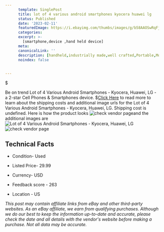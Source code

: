 ```yaml
---
      template: SinglePost
      title: lot of 4 various android smartphones kyocera huawei lg
      status: Published
      date: '2023-02-11'
      featuredImage: https://i.ebayimg.com/thumbs/images/g/b58AAOSwRqFjrGnq/s-l225.jpg
      categories: 
      excerpt: >-
        [smartphone,device ,hand held device]
      meta:
      canonicalLink: ''
      description: [handheld,industrially made,well crafted,Portable,Mobile,Compact,Convenient,Lightweight,Maneuverable,Man-portable,Miniature,Carriable,Hand-held,Light,Holdable,Transportable,Mobile device,Pocket-sized,On-the-go,Wireless,Cordless,Compact size,Convenient size, smartphone,device ,hand held device]
      noindex: false
      
        
---
```

$

Be on trend Lot of 4 Various Android Smartphones - Kyocera, Huawei, LG - a 2-star Cell Phones & Smartphones device.
$[Click Here](https://www.ebay.com/itm/165926340150?hash=item26a1fb0636%3Ag%3Ab58AAOSwRqFjrGnq&mkevt=1&mkcid=1&mkrid=711-53200-19255-0&campid=%253CePNCampaignId%253E&customid=%253CreferenceId%253E&toolid=10049) to read more to learn about the shipping costs and additional image urls for the Lot of 4 Various Android Smartphones - Kyocera, Huawei, LG. Shipping cost is undefined. Here is how the product looks ![check vendor page](https://i.ebayimg.com/thumbs/images/g/b58AAOSwRqFjrGnq/s-l225.jpg)and the additional images are![Lot of 4 Various Android Smartphones - Kyocera, Huawei, LG](https://i.ebayimg.com/images/g/b58AAOSwRqFjrGnq/s-l1600.jpg)![check vendor page](https://origin-galleryplus.ebayimg.com/ws/web/165926340150_2_0_1/225x225.jpg,https://origin-galleryplus.ebayimg.com/ws/web/165926340150_3_0_1/225x225.jpg,https://origin-galleryplus.ebayimg.com/ws/web/165926340150_4_0_1/225x225.jpg,https://origin-galleryplus.ebayimg.com/ws/web/165926340150_5_0_1/225x225.jpg,https://origin-galleryplus.ebayimg.com/ws/web/165926340150_6_0_1/225x225.jpg,https://origin-galleryplus.ebayimg.com/ws/web/165926340150_7_0_1/225x225.jpg,https://origin-galleryplus.ebayimg.com/ws/web/165926340150_8_0_1/225x225.jpg)



 ## Technical Facts 



     
      

 - Condition- Used 


      

 - Listed Price- 29.99 


      

 - Currency- USD 


      

 - Feedback score - 263 


      

 - Location - US 


      
      

 *_This post may contain affiliate links from eBay and other third-party websites. As an eBay affiliate, we earn from qualifying purchases. Although we do our best to keep the information up-to-date and accurate, please check the date and all details with the vendor's website before making a purchase. Not all data may be accurate._*







